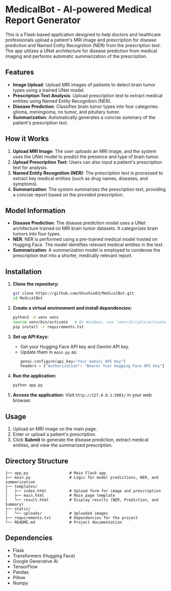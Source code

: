 # MedicalBot - AI-powered Medical Report Generator

This is a Flask-based application designed to help doctors and healthcare professionals upload a patient's MRI image and prescription for disease prediction and Named Entity Recognition (NER) from the prescription text. The app utilizes a UNet architecture for disease prediction from medical imaging and performs automatic summarization of the prescription. 

## Features

- **Image Upload**: Upload MRI images of patients to detect brain tumor types using a trained UNet model.
- **Prescription Text Analysis**: Upload prescription text to extract medical entities using Named Entity Recognition (NER).
- **Disease Prediction**: Classifies brain tumor types into four categories: glioma, meningioma, no tumor, and pituitary tumor.
- **Summarization**: Automatically generates a concise summary of the patient's prescription text.

## How it Works

1. **Upload MRI Image**: The user uploads an MRI image, and the system uses the UNet model to predict the presence and type of brain tumor.
2. **Upload Prescription Text**: Users can also input a patient's prescription text for analysis.
3. **Named Entity Recognition (NER)**: The prescription text is processed to extract key medical entities (such as drug names, diseases, and symptoms).
4. **Summarization**: The system summarizes the prescription text, providing a concise report based on the provided prescription.

## Model Information

- **Disease Prediction**: The disease prediction model uses a UNet architecture trained on MRI brain tumor datasets. It categorizes brain tumors into four types.
- **NER**: NER is performed using a pre-trained medical model hosted on Hugging Face. The model identifies relevant medical entities in the text.
- **Summarization**: A summarization model is employed to condense the prescription text into a shorter, medically relevant report.

## Installation

1. **Clone the repository:**
   ```bash
   git clone https://github.com/khushie03/MedicalBot.git
   cd MedicalBot
   ```

2. **Create a virtual environment and install dependencies:**
   ```bash
   python3 -m venv venv
   source venv/bin/activate   # On Windows, use `venv\Scripts\activate`
   pip install -r requirements.txt
   ```

3. **Set up API Keys:**
   - Get your Hugging Face API key and Gemini API key.
   - Update them in `main.py` as:
     ```python
     genai.configure(api_key="Your Gemini API Key")
     headers = {"Authorization": "Bearer Your Hugging Face API Key"}
     ```

4. **Run the application:**
   ```bash
   python app.py
   ```

5. **Access the application:**
   Visit `http://127.0.0.1:5001/` in your web browser.

## Usage

1. Upload an MRI image on the main page.
2. Enter or upload a patient's prescription.
3. Click **Submit** to generate the disease prediction, extract medical entities, and view the summarized prescription.

## Directory Structure

```
├── app.py                  # Main Flask app
├── main.py                 # Logic for model predictions, NER, and summarization
├── templates/
│   ├── index.html          # Upload form for image and prescription
│   ├── main.html           # Main page template
│   └── result.html         # Display results (NER, Prediction, and Summary)
├── static/
│   └── uploads/            # Uploaded images
├── requirements.txt        # Dependencies for the project
└── README.md               # Project documentation
```

## Dependencies

- Flask
- Transformers (Hugging Face)
- Google Generative AI
- TensorFlow
- Pandas
- Pillow
- Numpy
